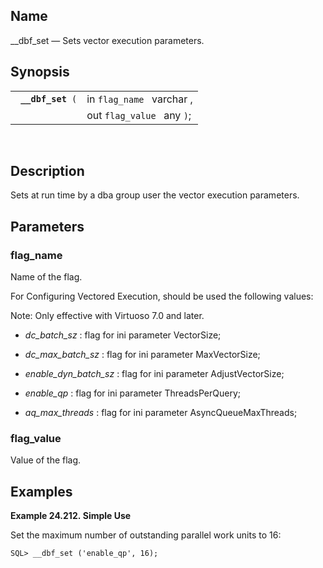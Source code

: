 <div id="fn_dbf_set" class="refentry">

<div class="titlepage">

</div>

<div class="refnamediv">

## Name

\_\_dbf_set — Sets vector execution parameters.

</div>

<div class="refsynopsisdiv">

## Synopsis

<div id="fsyn___dbf_set" class="funcsynopsis">

|                        |                            |
|------------------------|----------------------------|
| ` `**`__dbf_set`**` (` | in `flag_name ` varchar ,  |
|                        | out `flag_value ` any `)`; |

<div class="funcprototype-spacer">

 

</div>

</div>

</div>

<div id="desc___dbf_set" class="refsect1">

## Description

Sets at run time by a dba group user the vector execution parameters.

</div>

<div id="params___dbf_set" class="refsect1">

## Parameters

<div id="id96153" class="refsect2">

### flag_name

Name of the flag.

For Configuring Vectored Execution, should be used the following values:

Note: Only effective with Virtuoso 7.0 and later.

<div class="itemizedlist">

- <span class="emphasis">*dc_batch_sz* </span> : flag for ini parameter
  VectorSize;

- <span class="emphasis">*dc_max_batch_sz* </span> : flag for ini
  parameter MaxVectorSize;

- <span class="emphasis">*enable_dyn_batch_sz* </span> : flag for ini
  parameter AdjustVectorSize;

- <span class="emphasis">*enable_qp* </span> : flag for ini parameter
  ThreadsPerQuery;

- <span class="emphasis">*aq_max_threads* </span> : flag for ini
  parameter AsyncQueueMaxThreads;

</div>

</div>

<div id="id96174" class="refsect2">

### flag_value

Value of the flag.

</div>

</div>

<div id="examples___dbf_set" class="refsect1">

## Examples

<div id="ex___dbf_set" class="example">

**Example 24.212. Simple Use**

<div class="example-contents">

Set the maximum number of outstanding parallel work units to 16:

``` programlisting
SQL> __dbf_set ('enable_qp', 16);
```

</div>

</div>

  

</div>

</div>
